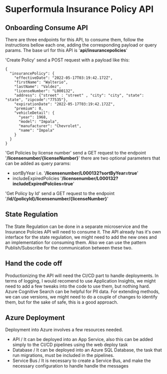 # Superformula Insurance Policy API

## Onboarding Consume API

There are three endpoints for this API, to consume them, follow the instructions bellow each one, adding the corresponding payload or query params.
The base url for this API is '**api/insurancepolicies**'

'Create Policy' send a POST request with a payload like this:
```
{
  "insurancePolicy": {            
    "effectiveDate": "2022-05-17T03:19:42.172Z",
    "firstName": "Walterio",
    "lastName": "Valdez",
    "licenseNumber": "L000132",
    "address": {"street" : "street" , "city": "city", "state": "state", "zipcode":"77535"},
    "expirationDate": "2022-05-17T03:19:42.172Z",
    "premium": 0,    
    "vehicleDetail": {
      "year": 1968,
      "model": "Impala",
      "manufacturer": "Chevrolet",
      "name": "Impala"
    }
  }
}
```

'Get Policies by license number' send a GET request to the endpoint '**/licensenumber/{licenseNumber}**' there are two optional parameters that can be added as query params:
- sortByYear i.e. '**/licensenumber/L000132?sortByYear=true**'
- includeExpiredPolicies  '**/licensenumber/L000132?includeExpiredPolciies=true**'

'Get Policy by Id' send a GET request to the endpoint  '**/id/{policyId}/licensenumber/{licenseNumber}**'


## State Regulation
The State Regulation can be done in a separate microservice and the Insurance Policies API will need to consume it. The API already has it's own interface for the state regulation, we might need to add the new ones and an implementation for consuming them. Also we can use the pattern Publish/Subscribe for the communication between these two.

## Hand the code off 
Productionizing the API will need the CI/CD part to handle deployments. In terms of logging, I would recomend to use Application Insights, we might need to add a few tweaks into the code to use them, but nothing hard. Azure Cognitive Search can be helpful for PII data. For extending methods, we can use versions, we might need to do a couple of changes to identify them, but for the sake of safe, this is a good approach.


## Azure Deployment
Deployment into Azure involves a few resources needed. 
- API / It can be deployed into an App Service, also this can be added simply to the CI/CD pipelines using the web deploy task 
- Database / It can be deployed into an Azure SQL Database, the task that run migrations, must be included in the pipelines.
- Service Bus / It is necessary to create a Service Bus, and make the necessary configuration to handle handle the messages